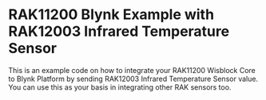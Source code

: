 # RAK11200 Blynk Example with RAK12003 Infrared Temperature Sensor

This is an example code on how to integrate your RAK11200 Wisblock Core to Blynk Platform by sending RAK12003 Infrared Temperature Sensor value. You can use this as your basis in integrating other RAK sensors too.
